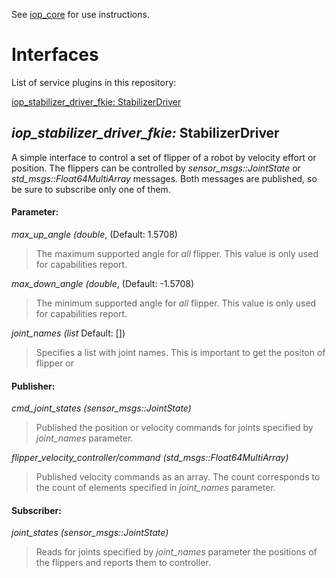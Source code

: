 See [iop_core](https://github.com/fkie/iop_core/blob/master/README.md) for use instructions.

# Interfaces

List of service plugins in this repository:

[iop_stabilizer_driver_fkie: StabilizerDriver](#iop_stabilizer_driver_fkie-stabilizersriver)  


## _iop_stabilizer_driver_fkie:_ StabilizerDriver

A simple interface to control a set of flipper of a robot by velocity effort or position. The flippers can be controlled by _sensor_msgs::JointState_ or _std_msgs::Float64MultiArray_ messages. Both messages are published, so be sure to subscribe only one of them.

#### Parameter:

_max_up_angle (double_, (Default: 1.5708)

> The maximum supported angle for _all_ flipper. This value is only used for capabilities report.

_max_down_angle (double_, (Default: -1.5708)

> The minimum supported angle for _all_ flipper. This value is only used for capabilities report.

_joint_names (list_ Default: [])

> Specifies a list with joint names. This is important to get the positon of flipper or


#### Publisher:

_cmd_joint_states (sensor_msgs::JointState)_

> Published the position or velocity commands for joints specified by _joint_names_ parameter.

_flipper_velocity_controller/command (std_msgs::Float64MultiArray)_

> Published velocity commands as an array. The count corresponds to the count of elements specified in _joint_names_ parameter.

#### Subscriber:

_joint_states (sensor_msgs::JointState)_

> Reads for joints specified by _joint_names_ parameter the positions of the flippers and reports them to controller.
